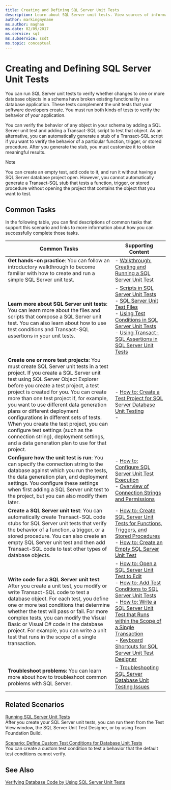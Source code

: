 ```yaml
---
title: Creating and Defining SQL Server Unit Tests
description: Learn about SQL Server unit tests. View sources of information on how to create and run unit tests, troubleshoot problems, and perform other related tasks.
author: markingmyname
ms.author: maghan
ms.date: 02/09/2017
ms.service: sql
ms.subservice: ssdt
ms.topic: conceptual
---
```


# Creating and Defining SQL Server Unit Tests

You can run SQL Server unit tests to verify whether changes to one or more database objects in a schema have broken existing functionality in a database application. These tests complement the unit tests that your software developers create. You must run both kinds of tests to verify the behavior of your application.  
  
You can verify the behavior of any object in your schema by adding a SQL Server unit test and adding a Transact-SQL script to test that object. As an alternative, you can automatically generate a stub of a Transact-SQL script if you want to verify the behavior of a particular function, trigger, or stored procedure. After you generate the stub, you must customize it to obtain meaningful results.  
  
> [!NOTE]  
> You can create an empty test, add code to it, and run it without having a SQL Server database project open. However, you cannot automatically generate a Transact-SQL stub that tests a function, trigger, or stored procedure without opening the project that contains the object that you want to test.  
  
## Common Tasks  
In the following table, you can find descriptions of common tasks that support this scenario and links to more information about how you can successfully complete those tasks.  
  
|Common Tasks|Supporting Content|  
|----------------|----------------------|  
|**Get hands-on practice**: You can follow an introductory walkthrough to become familiar with how to create and run a simple SQL Server unit test.|-   [Walkthrough: Creating and Running a SQL Server Unit Test](../ssdt/walkthrough-creating-and-running-a-sql-server-unit-test.md)|  
|**Learn more about SQL Server unit tests**: You can learn more about the files and scripts that compose a SQL Server unit test. You can also learn about how to use test conditions and Transact-SQL assertions in your unit tests.|-   [Scripts in SQL Server Unit Tests](../ssdt/scripts-in-sql-server-unit-tests.md)<br />-   [SQL Server Unit Test Files](../ssdt/sql-server-unit-test-files.md)<br />-   [Using Test Conditions in SQL Server Unit Tests](../ssdt/using-test-conditions-in-sql-server-unit-tests.md)<br />-   [Using Transact-SQL Assertions in SQL Server Unit Tests](../ssdt/using-transact-sql-assertions-in-sql-server-unit-tests.md)|  
|**Create one or more test projects**: You must create SQL Server unit tests in a test project. If you create a SQL Server unit test using SQL Server Object Explorer before you create a test project, a test project is created for you. You can create more than one test project if, for example, you want to use different data generation plans or different deployment configurations in different sets of tests. When you create the test project, you can configure test settings (such as the connection string), deployment settings, and a data generation plan to use for that project.|-   [How to: Create a Test Project for SQL Server Database Unit Testing](../ssdt/how-to-create-a-test-project-for-sql-server-database-unit-testing.md)<br />-|  
|**Configure how the unit test is run**: You can specify the connection string to the database against which you run the tests, the data generation plan, and deployment settings. You configure these settings when first adding a SQL Server unit test to the project, but you can also modify them later.|-   [How to: Configure SQL Server Unit Test Execution](../ssdt/how-to-configure-sql-server-unit-test-execution.md)<br />-   [Overview of Connection Strings and Permissions](../ssdt/overview-of-connection-strings-and-permissions.md)|  
|**Create a SQL Server unit test**: You can automatically create Transact-SQL code stubs for SQL Server unit tests that verify the behavior of a function, a trigger, or a stored procedure. You can also create an empty SQL Server unit test and then add Transact-SQL code to test other types of database objects.|-   [How to: Create SQL Server Unit Tests for Functions, Triggers, and Stored Procedures](../ssdt/how-to-create-unit-tests-for-functions-triggers-stored-procedures.md)<br />-   [How to: Create an Empty SQL Server Unit Test](../ssdt/how-to-create-an-empty-sql-server-unit-test.md)|  
|**Write code for a SQL Server unit test**: After you create a unit test, you modify or write Transact-SQL code to test a database object. For each test, you define one or more test conditions that determine whether the test will pass or fail. For more complex tests, you can modify the Visual Basic or Visual C\# code in the database project. For example, you can write a unit test that runs in the scope of a single transaction.|-   [How to: Open a SQL Server Unit Test to Edit](../ssdt/how-to-open-a-sql-server-unit-test-to-edit.md)<br />-   [How to: Add Test Conditions to SQL Server Unit Tests](../ssdt/how-to-add-test-conditions-to-sql-server-unit-tests.md)<br />-   [How to: Write a SQL Server Unit Test that Runs within the Scope of a Single Transaction](../ssdt/how-to-write-sql-server-unit-test-that-runs-in-single-transaction-scope.md)<br />-   [Keyboard Shortcuts for SQL Server Unit Test Designer](../ssdt/keyboard-shortcuts-for-sql-server-unit-test-designer.md)|  
|**Troubleshoot problems**: You can learn more about how to troubleshoot common problems with SQL Server.|-   [Troubleshooting SQL Server Database Unit Testing Issues](../ssdt/troubleshooting-sql-server-database-unit-testing-issues.md)|  
  
## Related Scenarios  
[Running SQL Server Unit Tests](../ssdt/running-sql-server-unit-tests.md)  
After you create your SQL Server unit tests, you can run them from the Test View window, the SQL Server Unit Test Designer, or by using Team Foundation Build.  
  
[Scenario: Define Custom Test Conditions for Database Unit Tests](/previous-versions/visualstudio/visual-studio-2010/dd193282(v=vs.100))  
You can create a custom test condition to test a behavior that the default test conditions cannot verify.  
  
## See Also  
[Verifying Database Code by Using SQL Server Unit Tests](../ssdt/verifying-database-code-by-using-sql-server-unit-tests.md)  
